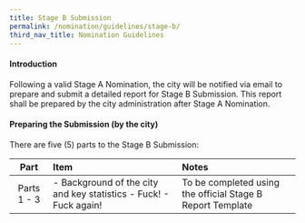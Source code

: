 ```yaml
---
title: Stage B Submission
permalink: /nomination/guidelines/stage-b/
third_nav_title: Nomination Guidelines
---
```


#### **Introduction**

Following a valid Stage A Nomination, the city will be notified via email to prepare and submit a detailed report for Stage B Submission. This report shall be prepared by the city administration after Stage A Nomination.

#### **Preparing the Submission (by the city)**

There are five (5) parts to the Stage B Submission:

| Part | Item | Notes |
|:---:|:---|:---|
| Parts 1 - 3 | - Background of the city and key statistics - Fuck! - Fuck again!| To be completed using the official Stage B Report Template |
